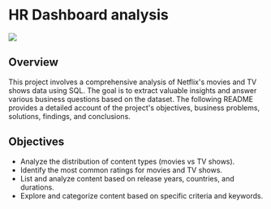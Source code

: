 # HR Dashboard analysis 
![]([https://github.com/ayushdash004/Netflix_sql_analysis/blob/main/logo.png](https://github.com/ayushdash004/HR-Dashboard-using-excel-/upload/main))
## Overview
This project involves a comprehensive analysis of Netflix's movies and TV shows data using SQL. The goal is to extract valuable insights and answer various business questions based on the dataset. The following README provides a detailed account of the project's objectives, business problems, solutions, findings, and conclusions.

## Objectives

- Analyze the distribution of content types (movies vs TV shows).
- Identify the most common ratings for movies and TV shows.
- List and analyze content based on release years, countries, and durations.
- Explore and categorize content based on specific criteria and keywords.

